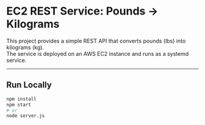 # EC2 REST Service: Pounds → Kilograms

This project provides a simple REST API that converts pounds (lbs) into kilograms (kg).  
The service is deployed on an AWS EC2 instance and runs as a systemd service.

---

## Run Locally

```bash
npm install
npm start
# or
node server.js
